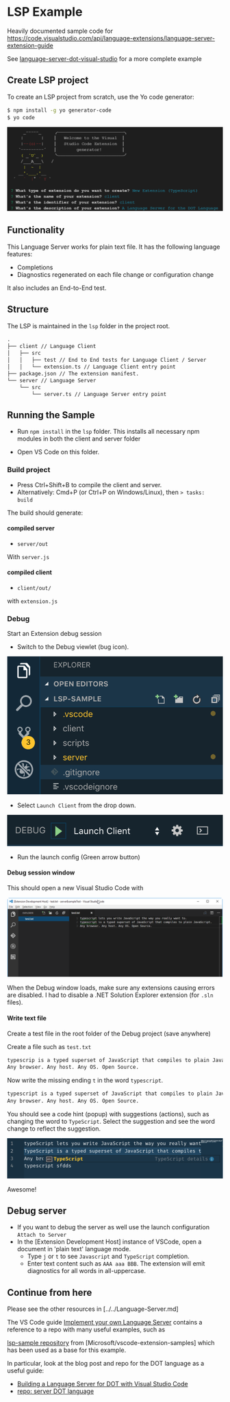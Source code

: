 # LSP Example

Heavily documented sample code for https://code.visualstudio.com/api/language-extensions/language-server-extension-guide

See [language-server-dot-visual-studio](https://tomassetti.me/language-server-dot-visual-studio/) for a more complete example

## Create LSP project

To create an LSP project from scratch, use the Yo code generator:

```bash
$ npm install -g yo generator-code
$ yo code
```

![](./images/yo-generator.png)

## Functionality

This Language Server works for plain text file. It has the following language features:

- Completions
- Diagnostics regenerated on each file change or configuration change

It also includes an End-to-End test.

## Structure

The LSP is maintained in the `lsp` folder in the project root.

```
.
├── client // Language Client
│   ├── src
│   │   ├── test // End to End tests for Language Client / Server
│   │   └── extension.ts // Language Client entry point
├── package.json // The extension manifest.
└── server // Language Server
    └── src
        └── server.ts // Language Server entry point
```

## Running the Sample

- Run `npm install` in the `lsp` folder. This installs all necessary npm modules in both the client and server folder

- Open VS Code on this folder.

### Build project

- Press Ctrl+Shift+B to compile the client and server.
- Alternatively: Cmd+P (or Ctrl+P on Windows/Linux), then `> tasks: build`

The build should generate:

#### compiled server

- `server/out`

With `server.js`

#### compiled client

- `client/out/`

with `extension.js`

### Debug

Start an Extension debug session

- Switch to the Debug viewlet (bug icon).

![](./images/viewlets.png)

- Select `Launch Client` from the drop down.

![](./images/debug.png)

- Run the launch config (Green arrow button)

#### Debug session window

This should open a new Visual Studio Code with

![](./images/debug-session-window.png)

When the Debug window loads, make sure any extensions causing errors are disabled.
I had to disable a .NET Solution Explorer extension (for `.sln` files).

#### Write text file

Create a test file in the root folder of the Debug project (save anywhere)

Create a file such as `test.txt`

```txt
typescrip is a typed superset of JavaScript that compiles to plain JavaScript.
Any browser. Any host. Any OS. Open Source.
```

Now write the missing ending `t` in the word `typescript`.

```txt
typescript is a typed superset of JavaScript that compiles to plain JavaScript.
Any browser. Any host. Any OS. Open Source.
```

You should see a code hint (popup) with suggestions (actions), such as changing the word to `TypeScript`. Select the suggestion and see the word change to reflect the suggestion.

![](./images/code-hint.png)

Awesome!

## Debug server

- If you want to debug the server as well use the launch configuration `Attach to Server`
- In the [Extension Development Host] instance of VSCode, open a document in 'plain text' language mode.
  - Type `j` or `t` to see `Javascript` and `TypeScript` completion.
  - Enter text content such as `AAA aaa BBB`. The extension will emit diagnostics for all words in all-uppercase.

## Continue from here

Please see the other resources in [../../Language-Server.md]

The VS Code guide [Implement your own Language Server](https://vscode.readthedocs.io/en/latest/extensions/example-language-server/) contains a reference to a repo with many useful examples, such as

[lsp-sample repository](https://github.com/Microsoft/vscode-extension-samples/tree/master/lsp-sample) from [Microsoft/vscode-extension-samples] which has been used as a base for this example.

In particular, look at the blog post and repo for the DOT language as a useful guide:

- [Building a Language Server for DOT with Visual Studio Code](https://tomassetti.me/language-server-dot-visual-studio/)
- [repo: server DOT language](https://github.com/unosviluppatore/language-server-dot)
